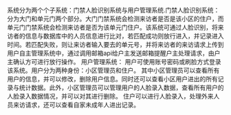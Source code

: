 系统分为两个个子系统：门禁人脸识别系统与用户管理系统.门禁人脸识别系统：分为大门和单元门两个部分。大门门禁系统会检测来访者是否是该小区的住户，而单元门门禁系统会检测来访者是否为该单元门住户。该系统可通过人脸识别，将来访者的信息与数据库中的人员信息进行比对，若匹配成功则放行进入，并记录进入时间。若匹配失败，则让来访者输入要去的单元号，并将来访者的来访请求上传到用户自主管理系统中，通过调用邮箱api给户主发送邮箱提醒户主处理请求，由户主确认方可进行放行操作。
用户管理系统：
用户可使用账号密码或刷脸方式登录该系统。用户分为两种身份：小区管理员和住户。
其中小区管理员可以查看所有用户的信息，并可以修改，删除用户信息。同时还可以查看小区用户进出的所有记录与统计数据。此外，小区管理员可以管理用户的人脸录入数据，查看所有用户的人脸录入数据情况，并可以对其进行删除。
住户可以进行人脸录入，处理外来人员来访请求，还可以查看自家未成年人进出记录。
